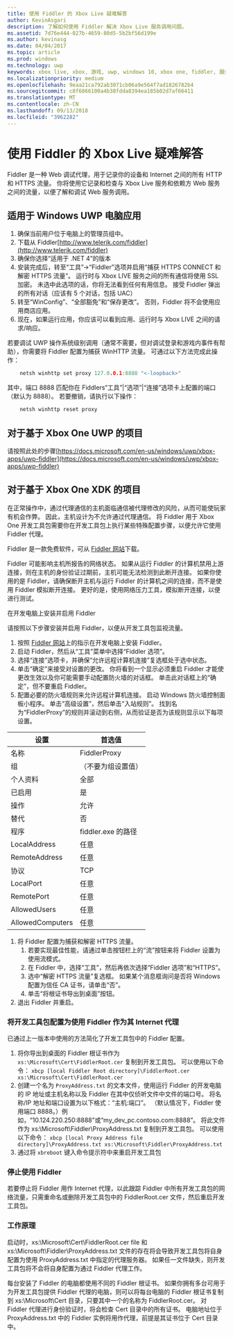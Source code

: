 ```yaml
---
title: 使用 Fiddler 的 Xbox Live 疑难解答
author: KevinAsgari
description: 了解如何使用 Fiddler 解决 Xbox Live 服务调用问题。
ms.assetid: 7d76e444-027b-4659-80d5-5b2bf56d199e
ms.author: kevinasg
ms.date: 04/04/2017
ms.topic: article
ms.prod: windows
ms.technology: uwp
keywords: xbox live, xbox, 游戏, uwp, windows 10, xbox one, fiddler, 服务调用, 疑难解答
ms.localizationpriority: medium
ms.openlocfilehash: 9eaa21ca792ab3071cb06a9e564f7ad1826782b4
ms.sourcegitcommit: c8f6866100a4b38fdda8394ea185b02d7af66411
ms.translationtype: MT
ms.contentlocale: zh-CN
ms.lasthandoff: 09/13/2018
ms.locfileid: "3962282"
---
```

# <a name="troubleshooting-xbox-live-using-fiddler"></a>使用 Fiddler 的 Xbox Live 疑难解答

Fiddler 是一种 Web 调试代理，用于记录你的设备和 Internet 之间的所有 HTTP 和 HTTPS 流量。 你将使用它记录和检查与 Xbox Live 服务和依赖方 Web 服务之间的流量，以便了解和调试 Web 服务调用。

## <a name="for-windows-uwp-pc-apps"></a>适用于 Windows UWP 电脑应用

1. 确保当前用户位于电脑上的管理员组中。
1. 下载从 Fiddler[http://www.telerik.com/fiddler](http://www.telerik.com/fiddler)
1. 确保你选择“适用于 .NET 4”的版本
1. 安装完成后，转至“工具”->“Fiddler”选项并启用“捕获 HTTPS CONNECT 和解密 HTTPS 流量”。  运行时与 Xbox LIVE 服务之间的所有通信将使用 SSL 加密。  未选中此选项的话，你将无法看到任何有用信息。  接受 Fiddler 弹出的所有对话（应该有 5 个对话，包括 UAC）
1. 转至“WinConfig”、“全部豁免”和“保存更改”。  否则，Fiddler 将不会使用应用商店应用。
1. 现在，如果运行应用，你应该可以看到应用、运行时与 Xbox LIVE 之间的请求/响应。

若要调试 UWP 操作系统级别调用（通常不需要，但对调试登录和游戏内事件有帮助），你需要将 Fiddler 配置为捕获 WinHTTP 流量。
可通过以下方法完成此操作：
```cpp
    netsh winhttp set proxy 127.0.0.1:8888 "<-loopback>"
```
其中，端口 8888 匹配你在 Fiddlers“工具”|“选项”|“连接”选项卡上配置的端口（默认为 8888）。
若要撤销，请执行以下操作：
```cpp
    netsh winhttp reset proxy
```

## <a name="for-xbox-one-uwp-based-projects"></a>对于基于 Xbox One UWP 的项目

请按照此处的步骤[https://docs.microsoft.com/en-us/windows/uwp/xbox-apps/uwp-fiddler](https://docs.microsoft.com/en-us/windows/uwp/xbox-apps/uwp-fiddler)

## <a name="for-xbox-one-xdk-based-projects"></a>对于基于 Xbox One XDK 的项目

在正常操作中，通过代理通信的主机面临通信被代理修改的风险，从而可能使玩家有机会作弊。 因此，主机设计为不允许通过代理通信。 将 Fiddler 用于 Xbox One 开发工具包需要你在开发工具包上执行某些特殊配置步骤，以便允许它使用 Fiddler 代理。

Fiddler 是一款免费软件，可从 [Fiddler 网站](http://www.telerik.com/fiddler/)下载。

Fiddler 可能影响主机所报告的网络状态。 如果从运行 Fiddler 的计算机禁用上游连接，则在主机的身份验证过期前，主机可能无法检测到此断开连接。 如果你使用的是 Fiddler，请确保断开主机与运行 Fiddler 的计算机之间的连接，而不是使用 Fiddler 模拟断开连接。 更好的是，使用网络压力工具，模拟断开连接，以便进行测试。

在开发电脑上安装并启用 Fiddler

请按照以下步骤安装并启用 Fiddler，以便从开发工具包监视流量。

1. 按照 [Fiddler 网站](http://www.telerik.com/fiddler/)上的指示在开发电脑上安装 Fiddler。
1. 启动 Fiddler，然后从“工具”菜单中选择“Fiddler 选项”。
1. 选择“连接”选项卡，并确保“允许远程计算机连接”复选框处于选中状态。
1. 单击“确定”来接受对设置的更改。 你将看到一个显示必须重启 Fiddler 才能使更改生效以及你可能需要手动配置防火墙的对话框。 单击此对话框上的“确定”，但不要重启 Fiddler。
1. 配置必要的防火墙规则来允许远程计算机连接。 启动 Windows 防火墙控制面板小程序。 单击“高级设置”，然后单击“入站规则”。 找到名为“FiddlerProxy”的规则并滚动到右侧，从而验证是否为该规则显示以下每项设置。

| 设置          | 首选值                |
|------------------|--------------------------------|
| 名称             | FiddlerProxy                   |
| 组            | （不要为组设置值） |
| 个人资料          | 全部                            |
| 已启用          | 是                            |
| 操作           | 允许                          |
| 替代         | 否                             |
| 程序          | fiddler.exe 的路径            |
| LocalAddress     | 任意                            |
| RemoteAddress    | 任意                            |
| 协议         | TCP                            |
| LocalPort        | 任意                            |
| RemotePort       | 任意                            |
| AllowedUsers     | 任意                            |
| AllowedComputers | 任意                            |


1. 将 Fiddler 配置为捕获和解密 HTTPS 流量。
    1. 若要实现最佳性能，请通过单击按钮栏上的“流”按钮来将 Fiddler 设置为使用流模式。
    1. 在 Fiddler 中，选择“工具”，然后再依次选择“Fiddler 选项”和“HTTPS”。
    1. 选中“解密 HTTPS 流量”复选框。 如果某个消息框询问是否将 Windows 配置为信任 CA 证书，请单击“否”。
    1. 单击“将根证书导出到桌面”按钮。
1. 退出 Fiddler 并重启。

### <a name="to-configure-a-dev-kit-to-use-fiddler-as-its-proxy-to-the-internet"></a>将开发工具包配置为使用 Fiddler 作为其 Internet 代理
已通过上一版本中使用的方法简化了开发工具包中的 Fiddler 配置。

1. 将你导出到桌面的 Fiddler 根证书作为 ``` xs:\Microsoft\Cert\FiddlerRoot.cer``` 复制到开发工具包。  可以使用以下命令：  ```xbcp [local Fiddler Root directory]\FiddlerRoot.cer xs:\Microsoft\Cert\FiddlerRoot.cer```
1. 创建一个名为 ```ProxyAddress.txt``` 的文本文件，使用运行 Fiddler 的开发电脑的 IP 地址或主机名称以及 Fiddler 在其中仅侦听文件中文件的端口号。 将名称/IP 地址和端口设置为以下格式：“主机:端口”。 （默认情况下，Fiddler 使用端口 8888。）例如，“10.124.220.250:8888”或“my_dev_pc.contoso.com:8888”。 将此文件作为 xs:\Microsoft\Fiddler\ProxyAddress.txt 复制到开发工具包。  可以使用以下命令：  ```xbcp [local Proxy Address file directory]\ProxyAddress.txt xs:\Microsoft\Fiddler\ProxyAddress.txt```
1. 通过将 ```xbreboot``` 键入命令提示符中来重启开发工具包

### <a name="to-stop-using-fiddler"></a>停止使用 Fiddler

若要停止将 Fiddler 用作 Internet 代理，以此跟踪 Fiddler 中所有开发工具包的网络流量，只需重命名或删除开发工具包中的 FiddlerRoot.cer 文件，然后重启开发工具包。

### <a name="how-it-works"></a>工作原理

启动时，xs:\Microsoft\Cert\FiddlerRoot.cer file 和 xs:\Microsoft\Fiddler\ProxyAddress.txt 文件的存在将会导致开发工具包将自身配置为使用 ProxyAddress.txt 中指定的代理服务器。 如果任一文件缺失，则开发工具包将不会将自身配置为通过 Fiddler 代理工作。

每台安装了 Fiddler 的电脑都使用不同的 Fiddler 根证书。 如果你拥有多台可用于为开发工具包提供 Fiddler 代理的电脑，则可以将每台电脑的 Fiddler 根证书复制到 xs:\Microsoft\Cert 目录，只要其中一个的名称为 FiddlerRoot.cer。 对 Fiddler 代理进行身份验证时，将会检查 Cert 目录中的所有证书。 电脑地址位于 ProxyAddress.txt 中的 Fiddler 实例将用作代理，前提是其证书位于 Cert 目录中。
